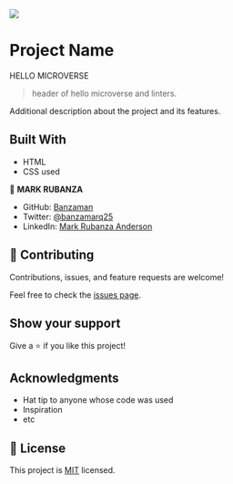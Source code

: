 ![](https://img.shields.io/badge/Microverse-blueviolet)

# Project Name

HELLO MICROVERSE

> header of hello microverse and linters.

Additional description about the project and its features.

## Built With

- HTML
- CSS used

👤 **MARK RUBANZA**

- GitHub: [Banzaman](https://github.com/banzaman)
- Twitter: [@banzamarq25](https://twitter.com/banzamarq10)
- LinkedIn: [Mark Rubanza Anderson](https://www.linkedin.com/in/mark-rubanza-anderson-4399a2211/)

## 🤝 Contributing

Contributions, issues, and feature requests are welcome!

Feel free to check the [issues page](https://github.com/banzaman/congenial-spoon/issues).

## Show your support

Give a ⭐️ if you like this project!

## Acknowledgments

- Hat tip to anyone whose code was used
- Inspiration
- etc

## 📝 License

This project is [MIT](./MIT.md) licensed.
